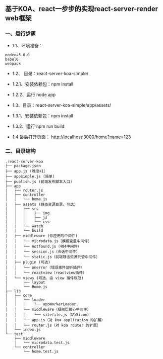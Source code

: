 ## 基于KOA、react一步步的实现react-server-render web框架

### 一、运行步骤

- 1.1、环境准备：
```
node>=5.0.0
babel6
webpack
```
* 1.2、 目录：react-server-koa-simple/
 * 1.2.1、安装依赖包：npm install
 * 1.2.2、运行 node app

* 1.3、目录：react-server-koa-simple/app/assets/
 * 1.3.1、安装依赖包：npm install
 * 1.3.2、运行 npm run build

* 1.4 最后打开页面：
[http://localhost:3000/home?name=123](http://localhost:3000/home?name=123)

### 二、目录结构
```
.react-server-koa
├── package.json
├── app.js (难度+1)
├── appSimple.js (简单)
├── publish.js (前端发布脚本入口)
├── app
|   ├── router.js
│   ├── controller
│   │   └── home.js
|   ├── assets (静态资源目录，可选)
|   │   ├── src
|   │   │    ├── img
|   │   │    ├── js
|   │   │    └── css
|   |   └── watch
|   |   └── build
│   ├── middleware (你应用的中间件)
│   │   └── microdata.js（模板变量中间件）
│   │   └── notfound.js（404中间件）
│   │   └── session.js（会话中间件）
│   │   └── static.js（前端静态资源托管中间件）
│   ├── plugin (可选)
│   │   └── onerror（错误事件监听插件）
│   │   └── reactview（reactview插件）
│   └── views (可选，由 view 插件规范)
|       ├── layout
│       └── Home.js
├── lib
|   ├── core
│   │   └── loader
|   │   │    └── appWorkerLoader.
│   │   └── middleware（框架层核心中间件）
|   │   │    └── sitefile.js（站点icon）
│   │   └── app.js（对 koa application 的扩展）
│   │   └── router.js（对 koa router 的扩展）
│   └── index.js
└── test
    ├── middleware
    |   └── microdata.test.js
    └── controller
        └── home.test.js
```
